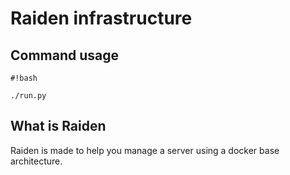 # Raiden infrastructure #

## Command usage ##
```
#!bash

./run.py
```

## What is Raiden ##
Raiden is made to help you manage a server using a docker base architecture.